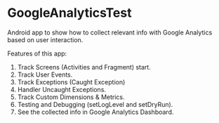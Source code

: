 GoogleAnalyticsTest
===================

Android app to show how to collect relevant info with Google Analytics based on user interaction.

Features of this app:

1. Track Screens (Activities and Fragment) start.
2. Track User Events.
3. Track Exceptions (Caught Exception)
4. Handler Uncaught Exceptions.
5. Track Custom Dimensions & Metrics.
6. Testing and Debugging (setLogLevel and setDryRun).
7. See the collected info in Google Analytics Dashboard.